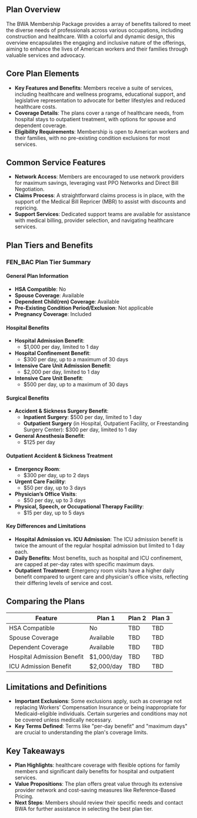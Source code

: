 ## Plan Overview

The BWA Membership Package provides a array of benefits tailored to meet the diverse needs of professionals across various occupations, including construction and healthcare. With a colorful and dynamic design, this overview encapsulates the engaging and inclusive nature of the offerings, aiming to enhance the lives of American workers and their families through valuable services and advocacy.

## Core Plan Elements

- **Key Features and Benefits**: Members receive a suite of services, including healthcare and wellness programs, educational support, and legislative representation to advocate for better lifestyles and reduced healthcare costs.
- **Coverage Details**: The plans cover a range of healthcare needs, from hospital stays to outpatient treatment, with options for spouse and dependent coverage.
- **Eligibility Requirements**: Membership is open to American workers and their families, with no pre-existing condition exclusions for most services.

## Common Service Features

- **Network Access**: Members are encouraged to use network providers for maximum savings, leveraging vast PPO Networks and Direct Bill Negotiation.
- **Claims Process**: A straightforward claims process is in place, with the support of the Medical Bill Repricer (MBR) to assist with discounts and repricing.
- **Support Services**: Dedicated support teams are available for assistance with medical billing, provider selection, and navigating healthcare services.

## Plan Tiers and Benefits

### FEN_BAC Plan Tier Summary

#### General Plan Information
- **HSA Compatible**: No
- **Spouse Coverage**: Available
- **Dependent Child(ren) Coverage**: Available
- **Pre-Existing Condition Period/Exclusion**: Not applicable
- **Pregnancy Coverage**: Included

#### Hospital Benefits
- **Hospital Admission Benefit**: 
  - $1,000 per day, limited to 1 day
- **Hospital Confinement Benefit**: 
  - $300 per day, up to a maximum of 30 days
- **Intensive Care Unit Admission Benefit**: 
  - $2,000 per day, limited to 1 day
- **Intensive Care Unit Benefit**: 
  - $500 per day, up to a maximum of 30 days

#### Surgical Benefits
- **Accident & Sickness Surgery Benefit**:
  - **Inpatient Surgery**: $500 per day, limited to 1 day
  - **Outpatient Surgery** (in Hospital, Outpatient Facility, or Freestanding Surgery Center): $300 per day, limited to 1 day
- **General Anesthesia Benefit**: 
  - $125 per day

#### Outpatient Accident & Sickness Treatment
- **Emergency Room**: 
  - $300 per day, up to 2 days
- **Urgent Care Facility**: 
  - $50 per day, up to 3 days
- **Physician’s Office Visits**: 
  - $50 per day, up to 3 days
- **Physical, Speech, or Occupational Therapy Facility**: 
  - $15 per day, up to 5 days

#### Key Differences and Limitations
- **Hospital Admission vs. ICU Admission**: The ICU admission benefit is twice the amount of the regular hospital admission but limited to 1 day each.
- **Daily Benefits**: Most benefits, such as hospital and ICU confinement, are capped at per-day rates with specific maximum days.
- **Outpatient Treatment**: Emergency room visits have a higher daily benefit compared to urgent care and physician's office visits, reflecting their differing levels of service and cost.

## Comparing the Plans

| **Feature** | **Plan 1** | **Plan 2** | **Plan 3** |
|-------------|------------|------------|------------|
| HSA Compatible | No | TBD | TBD |
| Spouse Coverage | Available | TBD | TBD |
| Dependent Coverage | Available | TBD | TBD |
| Hospital Admission Benefit | $1,000/day | TBD | TBD |
| ICU Admission Benefit | $2,000/day | TBD | TBD |

## Limitations and Definitions

- **Important Exclusions**: Some exclusions apply, such as coverage not replacing Workers' Compensation Insurance or being inappropriate for Medicaid-eligible individuals. Certain surgeries and conditions may not be covered unless medically necessary.
- **Key Terms Defined**: Terms like "per-day benefit" and "maximum days" are crucial to understanding the plan's coverage limits.

## Key Takeaways

- **Plan Highlights**: healthcare coverage with flexible options for family members and significant daily benefits for hospital and outpatient services.
- **Value Propositions**: The plan offers great value through its extensive provider network and cost-saving measures like Reference-Based Pricing.
- **Next Steps**: Members should review their specific needs and contact BWA for further assistance in selecting the best plan tier.